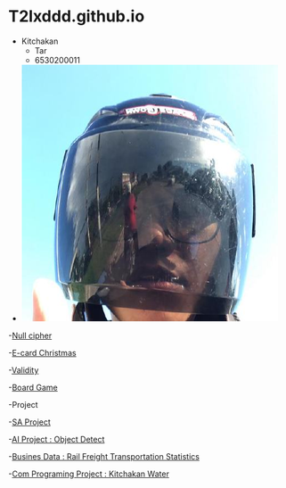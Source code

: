 # T2lxddd.github.io
- Kitchakan
  - Tar
  - 6530200011
- ![Pic/190153205](Pic/190153205.jpg)

-[Null cipher](null-cipher)

-[E-card Christmas](ecard.md)

-[Validity](validity.md)

-[Board Game](boardgame.md)

-Project

-[SA Project](https://drive.google.com/file/d/1Ltk4dYusU5IyIrFjwXEepHJzETcFcyCY/view)

-[AI Project : Object Detect](https://colab.research.google.com/drive/1hRJlCDvDuMALCEa2_PLdJ4BU5yyAdzG_?usp=sharing)

-[Busines Data : Rail Freight Transportation Statistics](https://public.tableau.com/app/profile/siravet.nijnirundkul/viz/StoryFinal_17292375103370/Story1?publish=yes)

-[Com Programing Project : Kitchakan Water](https://drive.google.com/drive/u/3/folders/1J__XM2X725vBoighQAbyrm3NxdNPhl3y)




